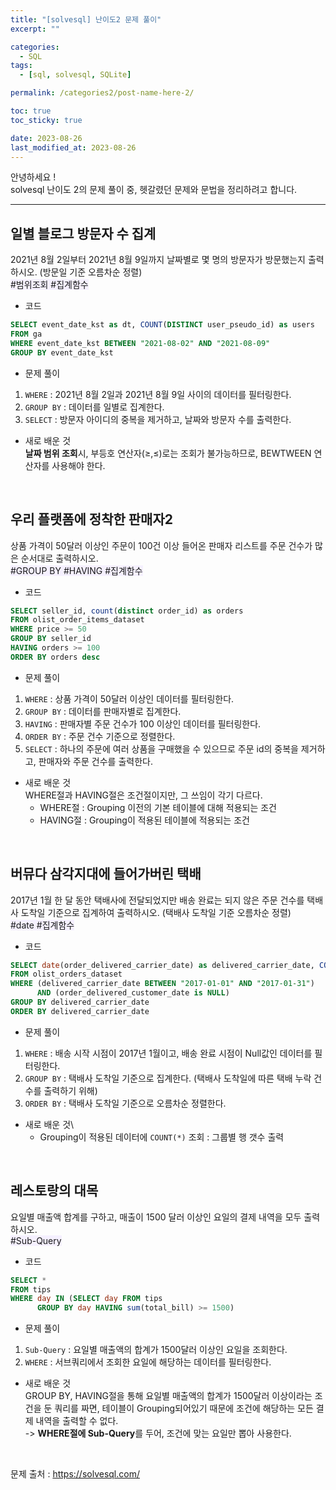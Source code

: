 ```yaml
---
title: "[solvesql] 난이도2 문제 풀이"
excerpt: ""

categories:
  - SQL
tags:
  - [sql, solvesql, SQLite]

permalink: /categories2/post-name-here-2/

toc: true
toc_sticky: true

date: 2023-08-26
last_modified_at: 2023-08-26
---
```

안녕하세요 !\
solvesql 난이도 2의 문제 풀이 중, 헷갈렸던 문제와 문법을 정리하려고 합니다.

-----------

## 일별 블로그 방문자 수 집계
2021년 8월 2일부터 2021년 8월 9일까지 날짜별로 몇 명의 방문자가 방문했는지 출력하시오. (방문일 기준 오름차순 정렬)\
<span style="background-color:#f5f0ff">\#범위조회 #집계함수</span>


* 코드
```sql
SELECT event_date_kst as dt, COUNT(DISTINCT user_pseudo_id) as users
FROM ga
WHERE event_date_kst BETWEEN "2021-08-02" AND "2021-08-09"
GROUP BY event_date_kst
```

* 문제 풀이
1. `WHERE` : 2021년 8월 2일과 2021년 8월 9일 사이의 데이터를 필터링한다.
2. `GROUP BY` : 데이터를 일별로 집계한다.
3. `SELECT` : 방문자 아이디의 중복을 제거하고, 날짜와 방문자 수를 출력한다.

* 새로 배운 것\
**날짜 범위 조회**시, 부등호 연산자(≥,≤)로는 조회가 불가능하므로, BEWTWEEN 연산자를 사용해야 한다.

<br>

## 우리 플랫폼에 정착한 판매자2
상품 가격이 50달러 이상인 주문이 100건 이상 들어온 판매자 리스트를 주문 건수가 많은 순서대로 출력하시오.\
<span style="background-color:#f5f0ff">#GROUP BY #HAVING #집계함수 </span>

* 코드
```sql
SELECT seller_id, count(distinct order_id) as orders
FROM olist_order_items_dataset
WHERE price >= 50
GROUP BY seller_id
HAVING orders >= 100
ORDER BY orders desc
```

* 문제 풀이
1. `WHERE` : 상품 가격이 50달러 이상인 데이터를 필터링한다. 
2. `GROUP BY` : 데이터를 판매자별로 집계한다.
3. `HAVING` : 판매자별 주문 건수가 100 이상인 데이터를 필터링한다.
4. `ORDER BY` : 주문 건수 기준으로 정렬한다.
5. `SELECT` : 하나의 주문에 여러 상품을 구매했을 수 있으므로 주문 id의 중복을 제거하고, 판매자와 주문 건수를 출력한다.

* 새로 배운 것\
WHERE절과 HAVING절은 조건절이지만, 그 쓰임이 각기 다르다.
  - WHERE절 : Grouping 이전의 기본 테이블에 대해 적용되는 조건
  - HAVING절 : Grouping이 적용된 테이블에 적용되는 조건
 
<br>

## 버뮤다 삼각지대에 들어가버린 택배
2017년 1월 한 달 동안 택배사에 전달되었지만 배송 완료는 되지 않은 주문 건수를 택배사 도착일 기준으로 집계하여 출력하시오. (택배사 도착일 기준 오름차순 정렬)\
<span style="background-color:#f5f0ff">#date #집계함수</span>

* 코드
```sql
SELECT date(order_delivered_carrier_date) as delivered_carrier_date, COUNT(*) as orders
FROM olist_orders_dataset
WHERE (delivered_carrier_date BETWEEN "2017-01-01" AND "2017-01-31")
      AND (order_delivered_customer_date is NULL)
GROUP BY delivered_carrier_date
ORDER BY delivered_carrier_date
```

* 문제 풀이
1. `WHERE` : 배송 시작 시점이 2017년 1월이고, 배송 완료 시점이 Null값인 데이터를 필터링한다.
2. `GROUP BY` : 택배사 도착일 기준으로 집계한다. (택배사 도착일에 따른 택배 누락 건수를 출력하기 위해)
3. `ORDER BY` : 택배사 도착일 기준으로 오름차순 정렬한다.

* 새로 배운 것\
  - Grouping이 적용된 데이터에 `COUNT(*)` 조회 : 그룹별 행 갯수 출력

<br>

## 레스토랑의 대목
요일별 매출액 합계를 구하고, 매출이 1500 달러 이상인 요일의 결제 내역을 모두 출력하시오.\
<span style="background-color:#f5f0ff">#Sub-Query</span>

* 코드
```sql
SELECT *
FROM tips
WHERE day IN (SELECT day FROM tips
      GROUP BY day HAVING sum(total_bill) >= 1500)
```

* 문제 풀이
1. `Sub-Query` : 요일별 매출액의 합계가 1500달러 이상인 요일을 조회한다.
2. `WHERE` : 서브쿼리에서 조회한 요일에 해당하는 데이터를 필터링한다.


* 새로 배운 것\
GROUP BY, HAVING절을 통해 요일별 매출액의 합계가 1500달러 이상이라는 조건을 둔 쿼리를 짜면, 테이블이 Grouping되어있기 때문에 조건에 해당하는 모든 결제 내역을 출력할 수 없다.\
-> **WHERE절에 Sub-Query**를 두어, 조건에 맞는 요일만 뽑아 사용한다.

<br>

문제 출처 : <https://solvesql.com/>
